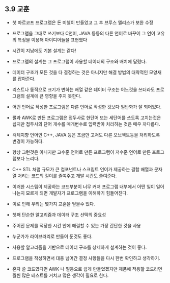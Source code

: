 ## 3.9 교훈

 - 첫 마르코프 프로그램은 돈 미첼이 만들었고 그 후 브루스 엘리스가 보완 수정
 - 프로그램을 그대로 쓰기보다 C언어, JAVA 등등의 다른 언어로 바꾸어 그 언어 고유의 특징을 이용해 아이디어들을 표현했다

 - 시간이 지남에도 기본 설계는 같다!

 - 프로그램의 설계는 그 프로그램이 사용할 데이터의 구조와 배치에 달렸다.

 - 데이터 구조가 모든 것을 다 결정하는 것은 아니지만 해결 방법의 대략적인 모양새를 잡아준다.

 - 리스트나 동적으로 크기가 변하는 배열 같은 데이터 구조는 어느것을 쓰더라도 프로그램의 설계에 큰 영향을 주지 못한다.

 - 어떤 언어로 작성한 프로그램은 다른 언어로 작성한 것보다 일반화가 잘 되어있다.

 - 펄과 AWK로 만든 프로그램은 접두사로 한단어 또는 세단어를 쓰도록 고치는것은 쉽지만 접두사의 단어 개수를 매개변수로 입력받아 처리하는 것은 매우 까다롭다.

 - 객체지향 언어인 C++, JAVA 등은 조금만 고쳐도 다른 오브젝트등을 처리하도록 변경이 가능하다.

 - 항상 그런것은 아니지만 고수준 언어로 만든 프로그램이 저수준 언어로 만든 프로그램보다 느리다.

 - C++ STL 처럼 규모가 큰 컴포넌트나 스크립트 언어가 제공하는 결합 배열과 문자열 처리는 코드의 길이를 줄여주고 개발 시간도 줄여준다.


 - 이러한 시스템이 제공하는 코드부분이 너무 커져 프로그램 내부에서 어떤 일이 일어나는지 모르게 되면 개발자가 프로그램을 이해하기 힘들어진다.

 - 이로 인해 우리는 몇가지 교훈을 얻을수 있다.

 - 첫째 단순한 알고리즘과 데이터 구조 선택의 중요성

 - 주어진 문제를 적당한 시간 안에 해결할 수 있는 가장 간단한 것을 사용

 - 누군가가 라이브러리로 만들어 둔것도 좋다.

 - 사용할 알고리즘을 기반으로 데이터 구조를 상세하게 설계하는 것이 좋다.

 - 프로그램을 작성하면서 대충 넘어간 결정 사항들을 다시 한번 확인하고 생각하기.

 - 혼자 쓸 코드였다면 AWK 나 펄등으로 쉽게 만들었겠지만 제품에 적용할 코드라면 훨씬 많은 테스트를 거치고 많은 생각이 필요로 한다.